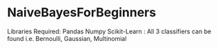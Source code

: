 # NaiveBayesForBeginners
Libraries Required:
Pandas
Numpy
Scikit-Learn : All 3 classifiers can be found i.e. Bernoulli, Gaussian, Multinomial
